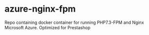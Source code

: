 # azure-nginx-fpm
Repo containing docker container for running PHP7.3-FPM and Nginx Microsoft Azure. Optimized for Prestashop
